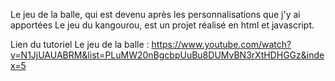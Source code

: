 Le jeu de la balle, qui est devenu après les personnalisations que j'y ai apportées Le jeu du kangourou, est un projet réalisé en html et javascript.

Lien du tutoriel Le jeu de la balle : https://www.youtube.com/watch?v=N1JjUAUABRM&list=PLuMW20nBgcbpUuBu8DUMvBN3rXtHDHGGz&index=5 
